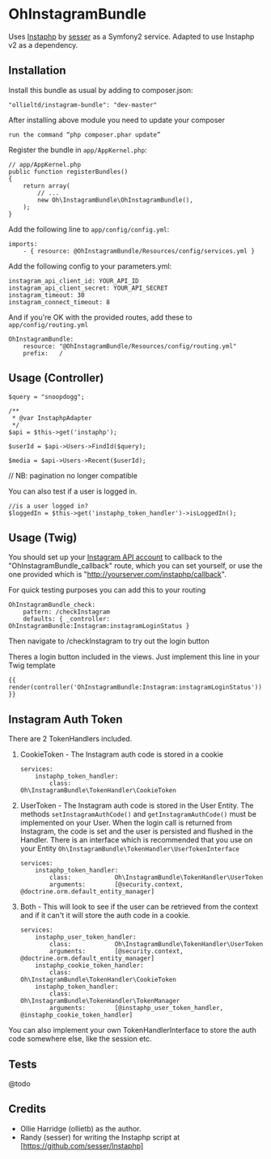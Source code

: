 OhInstagramBundle
=================

Uses [Instaphp](https://github.com/sesser/Instaphp) by [sesser](https://github.com/sesser) as a Symfony2 service. Adapted to use Instaphp v2 as a dependency.

Installation
------------

Install this bundle as usual by adding to composer.json:

    "ollieltd/instagram-bundle": "dev-master"
    
After installing above module you need to update your composer

    run the command “php composer.phar update”

Register the bundle in `app/AppKernel.php`:

    // app/AppKernel.php
    public function registerBundles()
    {
        return array(
            // ...
            new Oh\InstagramBundle\OhInstagramBundle(),
        );
    }

Add the following line to `app/config/config.yml`:

	imports:
		- { resource: @OhInstagramBundle/Resources/config/services.yml }

Add the following config to your parameters.yml:

    instagram_api_client_id: YOUR_API_ID
    instagram_api_client_secret: YOUR_API_SECRET
    instagram_timeout: 30
    instagram_connect_timeout: 8

And if you're OK with the provided routes, add these to `app/config/routing.yml`

    OhInstagramBundle:
        resource: "@OhInstagramBundle/Resources/config/routing.yml"
        prefix:   /

Usage (Controller)
------------

	$query = "snoopdogg";
	
	/**
	 * @var InstaphpAdapter
	 */
	$api = $this->get('instaphp');

	$userId = $api->Users->FindId($query);

	$media = $api->Users->Recent($userId);


// NB: pagination no longer compatible

You can also test if a user is logged in.

    //is a user logged in?
    $loggedIn = $this->get('instaphp_token_handler')->isLoggedIn();

Usage (Twig)
------------

You should set up your [Instagram API account](http://instagram.com/developer/clients/manage/) to callback to the
"OhInstagramBundle_callback" route, which you can set yourself, or use the one
provided which is "http://yourserver.com/instaphp/callback".

For quick testing purposes you can add this to your routing

    OhInstagramBundle_check:
        pattern: /checkInstagram
        defaults: { _controller: OhInstagramBundle:Instagram:instagramLoginStatus }

Then navigate to /checkInstagram to try out the login button

Theres a login button included in the views. Just implement this line in your
Twig template

    {{ render(controller('OhInstagramBundle:Instagram:instagramLoginStatus')) }}



Instagram Auth Token
-----------

There are 2 TokenHandlers included.

1.  CookieToken - The Instagram auth code is stored in a cookie

        services:
            instaphp_token_handler:
                class:            Oh\InstagramBundle\TokenHandler\CookieToken
 
2.  UserToken - The Instagram auth code is stored in the User Entity. The methods 
`setInstagramAuthCode()` and `getInstagramAuthCode()` must be implemented on your 
User. When the login call is returned from Instagram, the code is set and the 
user is persisted and flushed in the Handler. There is an interface which is
recommended that you use on your Entity `Oh\InstagramBundle\TokenHandler\UserTokenInterface`

        services:
            instaphp_token_handler:
                class:            Oh\InstagramBundle\TokenHandler\UserToken
                arguments:        [@security.context, @doctrine.orm.default_entity_manager]

3.  Both - This will look to see if the user can be retrieved from the context
and if it can't it will store the auth code in a cookie.

        services:
            instaphp_user_token_handler:
                class:            Oh\InstagramBundle\TokenHandler\UserToken
                arguments:        [@security.context, @doctrine.orm.default_entity_manager]
            instaphp_cookie_token_handler:
                class:            Oh\InstagramBundle\TokenHandler\CookieToken
            instaphp_token_handler:
                class:            Oh\InstagramBundle\TokenHandler\TokenManager
                arguments:        [@instaphp_user_token_handler, @instaphp_cookie_token_handler]

You can also implement your own TokenHandlerInterface to store the auth code
somewhere else, like the session etc.

Tests
-------

@todo

Credits
-------

* Ollie Harridge (ollietb) as the author.
* Randy (sesser) for writing the Instaphp script at [https://github.com/sesser/Instaphp]

